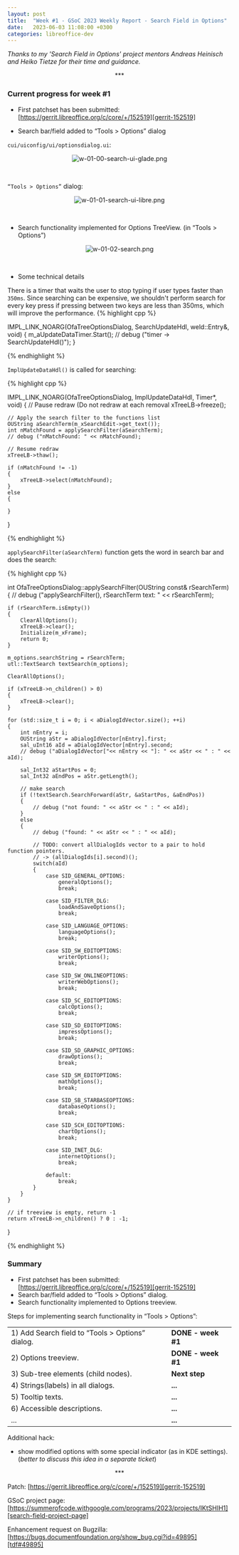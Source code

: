 ```yaml
---
layout: post
title:  "Week #1 - GSoC 2023 Weekly Report - Search Field in Options"
date:   2023-06-03 11:08:00 +0300
categories: libreoffice-dev
---
```


_Thanks to my 'Search Field in Options' project mentors Andreas Heinisch and Heiko Tietze for their time and guidance._

<p align="center">
    ***
</p>

### Current progress for week #1

- First patchset has been submitted: [https://gerrit.libreoffice.org/c/core/+/152519][gerrit-152519]

- Search bar/field added to “Tools > Options” dialog

`cui/uiconfig/ui/optionsdialog.ui`:
<p align="center">
  <img src="../../../../folder/libreoffice-png/w-01-00-search-ui-glade.png" alt="w-01-00-search-ui-glade.png"/>
</p><br>

`“Tools > Options”` dialog:

<p align="center">
  <img src="../../../../folder/libreoffice-png/w-01-01-search-ui-libre.png" alt="w-01-01-search-ui-libre.png"/>
</p><br>

- Search functionality implemented for Options TreeView. (in “Tools > Options”)

<p align="center">
  <img src="../../../../folder/libreoffice-png/w-01-02-search.png" alt="w-01-02-search.png"/>
</p><br>

- Some technical details

There is a timer that waits the user to stop typing if user types faster than `350ms`. Since searching can be expensive, we shouldn't perform search for every key press if pressing between two keys are less than 350ms, which will improve the performance.
{% highlight cpp %}

IMPL_LINK_NOARG(OfaTreeOptionsDialog, SearchUpdateHdl, weld::Entry&, void)
{
    m_aUpdateDataTimer.Start();
    // debug ("timer -> SearchUpdateHdl()");
}

{% endhighlight %}

`ImplUpdateDataHdl()` is called for searching:

{% highlight cpp %}

IMPL_LINK_NOARG(OfaTreeOptionsDialog, ImplUpdateDataHdl, Timer*, void)
{
    // Pause redraw (Do not redraw at each removal
    xTreeLB->freeze();

    // Apply the search filter to the functions list
    OUString aSearchTerm(m_xSearchEdit->get_text());
    int nMatchFound = applySearchFilter(aSearchTerm);
    // debug ("nMatchFound: " << nMatchFound);

    // Resume redraw
    xTreeLB->thaw();

    if (nMatchFound != -1)
    {
        xTreeLB->select(nMatchFound);
    }
    else
    {

    }
}

{% endhighlight %}

`applySearchFilter(aSearchTerm)` function gets the word in search bar and does the search:

{% highlight cpp %}

int OfaTreeOptionsDialog::applySearchFilter(OUString const& rSearchTerm)
{
    // debug ("applySearchFilter(), rSearchTerm text: " << rSearchTerm);

    if (rSearchTerm.isEmpty())
    {
        ClearAllOptions();
        xTreeLB->clear();
        Initialize(m_xFrame);
        return 0;
    }

    m_options.searchString = rSearchTerm;
    utl::TextSearch textSearch(m_options);

    ClearAllOptions();

    if (xTreeLB->n_children() > 0)
    {
        xTreeLB->clear();
    }

    for (std::size_t i = 0; i < aDialogIdVector.size(); ++i)
    {
        int nEntry = i;
        OUString aStr = aDialogIdVector[nEntry].first;
        sal_uInt16 aId = aDialogIdVector[nEntry].second;
        // debug ("aDialogIdVector["<< nEntry << "]: " << aStr << " : " << aId);

        sal_Int32 aStartPos = 0;
        sal_Int32 aEndPos = aStr.getLength();

        // make search
        if (!textSearch.SearchForward(aStr, &aStartPos, &aEndPos))
        {
            // debug ("not found: " << aStr << " : " << aId);
        }
        else
        {
            // debug ("found: " << aStr << " : " << aId);

            // TODO: convert allDialogIds vector to a pair to hold function pointers.
            // -> (allDialogIds[i].second)();
            switch(aId)
            {
                case SID_GENERAL_OPTIONS:
                    generalOptions();
                    break;

                case SID_FILTER_DLG:
                    loadAndSaveOptions();
                    break;

                case SID_LANGUAGE_OPTIONS:
                    languageOptions();
                    break;

                case SID_SW_EDITOPTIONS:
                    writerOptions();
                    break;

                case SID_SW_ONLINEOPTIONS:
                    writerWebOptions();
                    break;

                case SID_SC_EDITOPTIONS:
                    calcOptions();
                    break;

                case SID_SD_EDITOPTIONS:
                    impressOptions();
                    break;

                case SID_SD_GRAPHIC_OPTIONS:
                    drawOptions();
                    break;

                case SID_SM_EDITOPTIONS:
                    mathOptions();
                    break;

                case SID_SB_STARBASEOPTIONS:
                    databaseOptions();
                    break;

                case SID_SCH_EDITOPTIONS:
                    chartOptions();
                    break;

                case SID_INET_DLG:
                    internetOptions();
                    break;

                default:
                    break;
            }
        }
    }

    // if treeview is empty, return -1
    return xTreeLB->n_children() ? 0 : -1;
}

{% endhighlight %}

### Summary

- First patchset has been submitted: [https://gerrit.libreoffice.org/c/core/+/152519][gerrit-152519]
- Search bar/field added to “Tools > Options” dialog.
- Search functionality implemented to Options treeview.

Steps for implementing search functionality in “Tools > Options”:

<table>
    <tbody>
        <tr>
            <td>1) Add Search field to “Tools > Options” dialog.</td>
            <td><b>DONE - week #1</b></td>
        </tr>
        <tr>
            <td>2) Options treeview.</td>
            <td><b>DONE - week #1</b></td>
        </tr>
        <tr>
            <td>3) Sub-tree elements (child nodes).</td>
            <td><b>Next step</b></td>
        </tr>
        <tr>
            <td>4) Strings(labels) in all dialogs.</td>
            <td><b>...</b></td>
        </tr>
        <tr>
            <td>5) Tooltip texts.</td>
            <td><b>...</b></td>
        </tr>
        <tr>
            <td>6) Accessible descriptions.</td>
            <td><b>...</b></td>
        </tr>
        <tr>
            <td>...</td>
            <td><b>...</b></td>
        </tr>
    </tbody>
</table>

Additional hack:
- show modified options with some special indicator (as in KDE settings). (_better to discuss this idea in a separate ticket_)

<p align="center">
    ***
</p>

Patch: [https://gerrit.libreoffice.org/c/core/+/152519][gerrit-152519]

GSoC project page: [https://summerofcode.withgoogle.com/programs/2023/projects/IKtSHIH1][search-field-project-page]

Enhancement request on Bugzilla: [https://bugs.documentfoundation.org/show_bug.cgi?id=49895][tdf#49895]

[search-field-project-page]: https://summerofcode.withgoogle.com/programs/2023/projects/IKtSHIH1

[tdf#49895]: https://bugs.documentfoundation.org/show_bug.cgi?id=49895

[gerrit-152519]: https://gerrit.libreoffice.org/c/core/+/152519